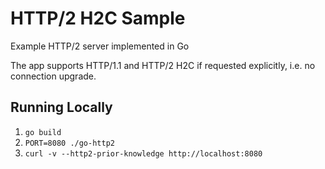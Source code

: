 # HTTP/2 H2C Sample

Example HTTP/2 server implemented in Go

The app supports HTTP/1.1 and HTTP/2 H2C if requested explicitly, i.e. no connection upgrade.

## Running Locally

1. `go build`
2. `PORT=8080 ./go-http2`
3. `curl -v --http2-prior-knowledge http://localhost:8080`
